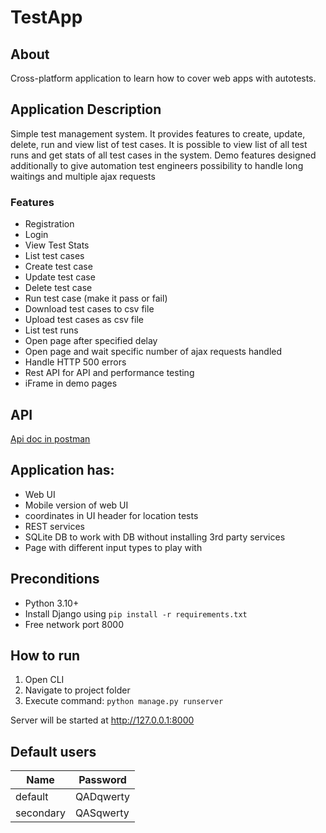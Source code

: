 # TestApp

## About
Cross-platform application to learn how to cover web apps with autotests.

## Application Description
Simple test management system. It provides features to create, update, delete, run and view list of test cases.
It is possible to view list of all test runs and get stats of all test cases in the system.
Demo features designed additionally to give automation test engineers possibility to handle 
long waitings and multiple ajax requests

### Features
- Registration
- Login
- View Test Stats
- List test cases
- Create test case
- Update test case
- Delete test case
- Run test case (make it pass or fail)
- Download test cases to csv file
- Upload test cases as csv file  
- List test runs
- Open page after specified delay
- Open page and wait specific number of ajax requests handled
- Handle HTTP 500 errors
- Rest API for API and performance testing
- iFrame in demo pages

## API
[Api doc in postman](https://documenter.getpostman.com/view/27990079/2s93sgV9xC)

## Application has:  
- Web UI
- Mobile version of web UI
- coordinates in UI header for location tests   
- REST services
- SQLite DB to work with DB without installing 3rd party services
- Page with different input types to play with

## Preconditions
- Python 3.10+
- Install Django using `pip install -r requirements.txt`
- Free network port 8000

## How to run
1. Open CLI
2. Navigate to project folder
3. Execute command: `python manage.py runserver`  

Server will be started at http://127.0.0.1:8000  

## Default users
| Name         | Password  |
|--------------|-----------|
| default      | QADqwerty | 
| secondary    | QASqwerty | 
